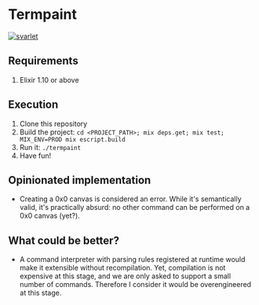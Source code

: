 # Termpaint

[![svarlet](https://circleci.com/gh/svarlet/termpaint.svg?style=shield)](https://app.circleci.com/pipelines/github/svarlet/termpaint)

## Requirements

1. Elixir 1.10 or above

## Execution

1. Clone this repository
2. Build the project: `cd <PROJECT_PATH>; mix deps.get; mix test; MIX_ENV=PROD mix escript.build`
3. Run it: `./termpaint`
4. Have fun!

## Opinionated implementation

- Creating a 0x0 canvas is considered an error. While it's semantically valid, it's practically absurd: no other command can be performed on a 0x0 canvas (yet?).

## What could be better?

- A command interpreter with parsing rules registered at runtime would make it extensible without recompilation. Yet, compilation is not expensive at this stage, and we are only asked to support a small number of commands. Therefore I consider it would be overengineered at this stage.
